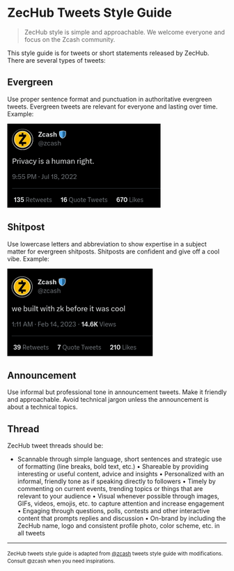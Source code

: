 # ZecHub Tweets Style Guide

> ZecHub style is simple and approachable. We welcome everyone and focus on the Zcash community.

This style guide is for tweets or short statements released by ZecHub. There are several types of tweets:

## Evergreen

Use proper sentence format and punctuation in authoritative evergreen tweets. Evergreen tweets are relevant for everyone and lasting over time. Example:

[![Example of evergreen tweet](../assets/images/evergreen-tweet.png)](https://twitter.com/zcash/status/1549045308868677632)

## Shitpost

Use lowercase letters and abbreviation to show expertise in a subject matter for evergreen shitposts. Shitposts are confident and give off a cool vibe. Example:

[![Example of shitpost tweet](../assets/images/shitpost-tweet.png)](https://twitter.com/zcash/status/1625195920403955713)

## Announcement

Use informal but professional tone in announcement tweets. Make it friendly and approachable. Avoid technical jargon unless the announcement is about a technical topics.

## Thread

ZecHub tweet threads should be:
- Scannable through simple language, short sentences and strategic use of formatting (line breaks, bold text, etc.)
• Shareable by providing interesting or useful content, advice and insights
• Personalized with an informal, friendly tone as if speaking directly to followers
• Timely by commenting on current events, trending topics or things that are relevant to your audience
• Visual whenever possible through images, GIFs, videos, emojis, etc. to capture attention and increase engagement
• Engaging through questions, polls, contests and other interactive content that prompts replies and discussion
• On-brand by including the ZecHub name, logo and consistent profile photo, color scheme, etc. in all tweets

---

<small>
ZecHub tweets style guide is adapted from <a href="https://twitter.com/zcash">@zcash</a>  tweets style guide with modifications. Consult @zcash when you need inspirations.
</small>